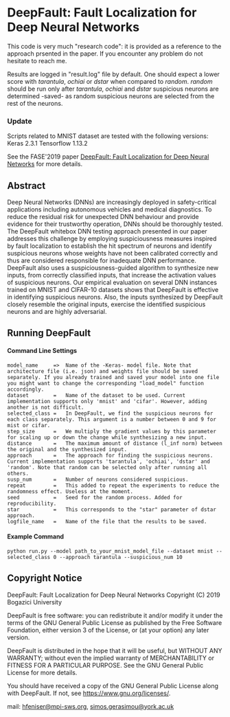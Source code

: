 # DeepFault: Fault Localization for Deep Neural Networks

This code is very much "research code": it is provided as a reference to the approach prsented in the paper.
If you encounter any problem do not hesitate to reach me.

Results are logged in "result.log" file by default. One should expect a lower score with _tarantula_, _ochiai_ or _dstar_ when compared to _random_.
_random_ should be run only after _tarantula_, _ochiai_ and _dstar_ suspicious neurons are determined -saved- as random suspicious neurons are selected from the rest of the neurons.

### Update
Scripts related to MNIST dataset are tested with the following versions:
Keras 2.3.1
Tensorflow 1.13.2

See the FASE'2019 paper [DeepFault: Fault Localization for Deep Neural Networks](https://arxiv.org/abs/1902.05974) for more details.

## Abstract
Deep Neural Networks (DNNs) are increasingly deployed in safety-critical applications including autonomous vehicles and medical diagnostics. To reduce the residual risk for unexpected DNN behaviour and provide evidence for their trustworthy operation, DNNs should be thoroughly tested. The DeepFault whitebox DNN testing approach presented in our paper addresses this challenge by employing suspiciousness measures inspired by fault localization to establish the hit spectrum of neurons and identify suspicious neurons whose weights have not been calibrated correctly and thus are considered responsible for inadequate DNN performance. DeepFault also uses a suspiciousness-guided algorithm to synthesize new inputs, from correctly classified inputs, that increase the activation values of suspicious neurons. Our empirical evaluation on several DNN instances trained on MNIST and CIFAR-10 datasets shows that DeepFault is effective in identifying suspicious neurons. Also, the inputs synthesized by DeepFault closely resemble the original inputs, exercise the identified suspicious neurons and are highly adversarial.


## Running DeepFault

#### Command Line Settings
    model_name     =>  Name of the -Keras- model file. Note that architecture file (i.e. json) and weights file should be saved separately. If you already trained and saved your model into one file you might want to change the corresponding "load_model" function accordingly.
    dataset        =   Name of the dataset to be used. Current implementation supports only 'mnist' and 'cifar'. However, adding another is not difficult.
    selected_class =   In DeepFault, we find the suspicious neurons for each class separately. This argument is a number between 0 and 9 for mist or cifar.
    step_size      =   We multiply the gradient values by this parameter for scaling up or down the change while synthesizing a new input.
    distance       =   The maximum amount of distance (l_inf norm) between the original and the synthesized input.
    approach       =   The approach for finding the suspicious neurons. Current implementation supports 'tarantula', 'ochiai', 'dstar' and 'random'. Note that random can be selected only after running all others.
    susp_num       =   Number of neurons considered suspicious.
    repeat         =   This added to repeat the experiments to reduce the randomness effect. Useless at the moment.
    seed           =   Seed for the random process. Added for reproducibility.
    star           =   This corresponds to the "star" parameter of dstar approach.
    logfile_name   =   Name of the file that the results to be saved.
    
#### Example Command
    python run.py --model path_to_your_mnist_model_file --dataset mnist --selected_class 0 --approach tarantula --suspicious_num 10



## Copyright Notice
DeepFault: Fault Localization for Deep Neural Networks Copyright (C) 2019 Bogazici University

DeepFault is free software: you can redistribute it and/or modify it under the terms of the GNU General Public License as published by the Free Software Foundation, either version 3 of the License, or (at your option) any later version.

DeepFault is distributed in the hope that it will be useful, but WITHOUT ANY WARRANTY; without even the implied warranty of MERCHANTABILITY or FITNESS FOR A PARTICULAR PURPOSE. See the GNU General Public License for more details.

You should have received a copy of the GNU General Public License along with DeepFault. If not, see https://www.gnu.org/licenses/.

mail: hfeniser@mpi-sws.org, simos.gerasimou@york.ac.uk
